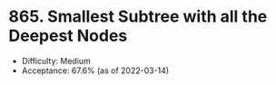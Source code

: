 # 865. Smallest Subtree with all the Deepest Nodes
- Difficulty: Medium
- Acceptance: 67.6% (as of 2022-03-14)
